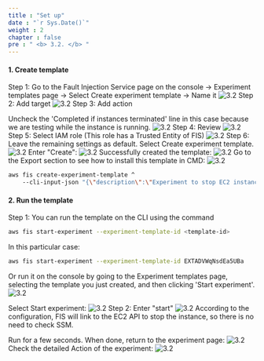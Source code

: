 ```yaml
---
title : "Set up"
date : "`r Sys.Date()`"
weight : 2
chapter : false
pre : " <b> 3.2. </b> "
---
```


#### 1. Create template

Step 1: Go to the Fault Injection Service page on the console -> Experiment templates page -> Select Create experiment template -> Name it
![3.2](/images/3/3.2/Picture1.png)
Step 2: Add target
![3.2](/images/3/3.2/Picture2.png)
Step 3: Add action

Uncheck the 'Completed if instances terminated' line in this case because we are testing while the instance is running.
![3.2](/images/3/3.2/Picture3.png)
Step 4: Review
![3.2](/images/3/3.2/Picture4.png)
Step 5: Select IAM role (This role has a Trusted Entity of FIS)
![3.2](/images/3/3.2/Picture5.png)
Step 6: Leave the remaining settings as default. Select Create experiment template.
![3.2](/images/3/3.2/Picture6.png)
Enter "Create":
![3.2](/images/3/3.2/Picture7.png)
Successfully created the template:
![3.2](/images/3/3.2/Picture8.png)
Go to the Export section to see how to install this template in CMD:
![3.2](/images/3/3.2/Picture9.png)
```bash
aws fis create-experiment-template ^
    --cli-input-json "{\"description\":\"Experiment to stop EC2 instances\",\"targets\":{\"TargetInstances\":{\"resourceType\":\"aws:ec2:instance\",\"resourceArns\":[\"arn:aws:ec2:ap-northeast-2:590183822512:instance/i-06771d5fe9accdc18\"],\"selectionMode\":\"ALL\"}},\"actions\":{\"StopInstances\":{\"actionId\":\"aws:ec2:stop-instances\",\"description\":\"Stop target EC2 instance\",\"parameters\":{\"completeIfInstancesTerminated\":\"false\"},\"targets\":{\"Instances\":\"TargetInstances\"}}},\"stopConditions\":[{\"source\":\"none\"}],\"roleArn\":\"arn:aws:iam::590183822512:role/HaiAnh-FIS\",\"tags\":{\"Name\":\"stop-instance\"},\"experimentOptions\":{\"accountTargeting\":\"single-account\",\"emptyTargetResolutionMode\":\"fail\"}}"
```

#### 2. Run the template

Step 1: You can run the template on the CLI using the command

```bash
aws fis start-experiment --experiment-template-id <template-id>
```
In this particular case:

```bash
aws fis start-experiment --experiment-template-id EXTADVWqNsdEa5UBa
```

Or run it on the console by going to the Experiment templates page, selecting the template you just created, and then clicking 'Start experiment'.
![3.2](/images/3/3.2/Picture10.png)

Select Start experiment:
![3.2](/images/3/3.2/Picture11.png)
Step 2: Enter "start"
![3.2](/images/3/3.2/Picture12.png)
According to the configuration, FIS will link to the EC2 API to stop the instance, so there is no need to check SSM.

Run for a few seconds. When done, return to the experiment page:
![3.2](/images/3/3.2/Picture13.png)
Check the detailed Action of the experiment:
![3.2](/images/3/3.2/Picture14.png)